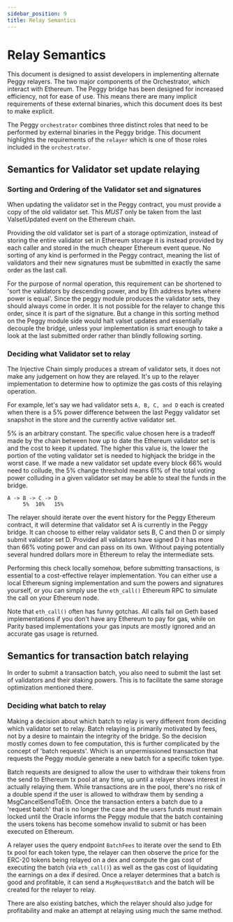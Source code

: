 ```yaml
---
sidebar_position: 9
title: Relay Semantics
---
```


# Relay Semantics

This document is designed to assist developers in implementing alternate Peggy relayers. The two major components of the Orchestrator, which interact with Ethereum. The Peggy bridge has been designed for increased efficiency, not for ease of use. This means there are many implicit requirements of these external binaries, which this document does its best to make explicit.

The Peggy `orchestrator` combines three distinct roles that need to be performed by external binaries in the Peggy bridge. This document highlights the requirements of the `relayer` which is one of those roles included in the `orchestrator`.

## Semantics for Validator set update relaying

### Sorting and Ordering of the Validator set and signatures

When updating the validator set in the Peggy contract, you must provide a copy of the old validator set. This _MUST_ only be taken from the last ValsetUpdated event on the Ethereum chain.

Providing the old validator set is part of a storage optimization, instead of storing the entire validator set in Ethereum storage it is instead provided by each caller and stored in the much cheaper Ethereum event queue. No sorting of any kind is performed in the Peggy contract, meaning the list of validators and their new signatures must be submitted in exactly the same order as the last call.

For the purpose of normal operation, this requirement can be shortened to 'sort the validators by descending power, and by Eth address bytes where power is equal'. Since the peggy module produces the validator sets, they should always come in order. It is not possible for the relayer to change this order, since it is part of the signature. But a change in this sorting method on the Peggy module side would halt valset updates and essentially decouple the bridge, unless your implementation is smart enough to take a look at the last submitted order rather than blindly following sorting.

### Deciding what Validator set to relay

The Injective Chain simply produces a stream of validator sets, it does not make any judgement on how they are relayed. It's up to the relayer implementation to determine how to optimize the gas costs of this relaying operation.

For example, let's say we had validator sets `A, B, C, and D` each is created when there is a 5% power difference between the last Peggy validator set snapshot in the store and the currently active validator set.

5% is an arbitrary constant. The specific value chosen here is a tradeoff made by the chain between how up to date the Ethereum validator set is and the cost to keep it updated. The higher this value is, the lower the portion of the voting validator set is needed to highjack the bridge in the worst case. If we made a new validator set update every block 66% would need to collude, the 5% change threshold means 61% of the total voting power colluding in a given validator set may be able to steal the funds in the bridge.

```
A -> B -> C -> D
     5%  10%   15%
```

The relayer should iterate over the event history for the Peggy Ethereum contract, it will determine that validator set A is currently in the Peggy bridge. It can choose to either relay validator sets B, C and then D or simply submit validator set D. Provided all validators have signed D it has more than 66% voting power and can pass on its own. Without paying potentially several hundred dollars more in Ethereum to relay the intermediate sets.

Performing this check locally somehow, before submitting transactions, is essential to a cost-effective relayer implementation. You can either use a local Ethereum signing implementation and sum the powers and signatures yourself, or you can simply use the `eth_call()` Ethereum RPC to simulate the call on your Ethereum node.

Note that `eth_call()` often has funny gotchas. All calls fail on Geth based implementations if you don't have any Ethereum to pay for gas, while on Parity based implementations your gas inputs are mostly ignored and an accurate gas usage is returned.

## Semantics for transaction batch relaying

In order to submit a transaction batch, you also need to submit the last set of validators and their staking powers. This is to facilitate the same storage optimization mentioned there.

### Deciding what batch to relay

Making a decision about which batch to relay is very different from deciding which validator set to relay. Batch relaying is primarily motivated by fees, not by a desire to maintain the integrity of the bridge. So the decision mostly comes down to fee computation, this is further complicated by the concept of 'batch requests'. Which is an unpermissioned transaction that requests the Peggy module generate a new batch for a specific token type.

Batch requests are designed to allow the user to withdraw their tokens from the send to Ethereum tx pool at any time, up until a relayer shows interest in actually relaying them. While transactions are in the pool, there's no risk of a double spend if the user is allowed to withdraw them by sending a MsgCancelSendToEth. Once the transaction enters a batch due to a 'request batch' that is no longer the case and the users funds must remain locked until the Oracle informs the Peggy module that the batch containing the users tokens has become somehow invalid to submit or has been executed on Ethereum.

A relayer uses the query endpoint `BatchFees` to iterate over the send to Eth tx pool for each token type, the relayer can then observe the price for the ERC-20 tokens being relayed on a dex and compute the gas cost of executing the batch (via `eth_call()`) as well as the gas cost of liquidating the earnings on a dex if desired. Once a relayer determines that a batch is good and profitable, it can send a `MsgRequestBatch` and the batch will be created for the relayer to relay.

There are also existing batches, which the relayer should also judge for profitability and make an attempt at relaying using much the same method.
